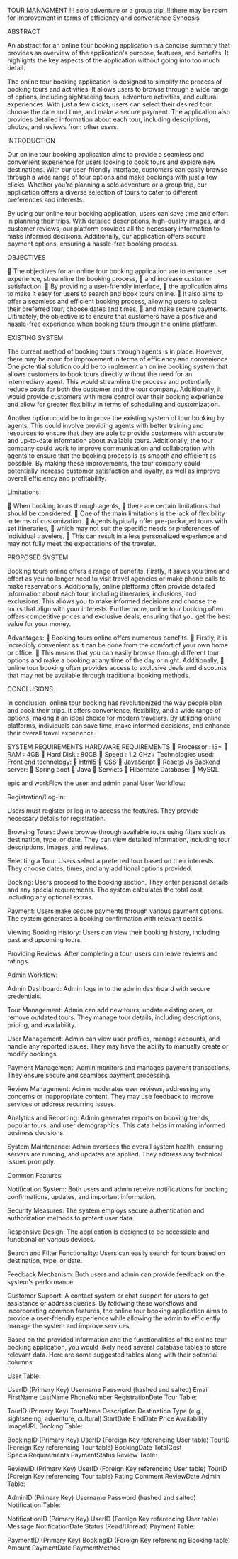 TOUR MANAGMENT
!!! solo adventure or a group trip,
!!!there may be room for improvement in terms of efficiency and convenience
Synopsis

ABSTRACT

An abstract for an online tour booking application is a concise summary that provides an overview of the application's purpose, features, and benefits. It highlights the key aspects of the application without going into too much detail.

The online tour booking application is designed to simplify the process of booking tours and activities. It allows users to browse through a wide range of options, including sightseeing tours, adventure activities, and cultural experiences. With just a few clicks, users can select their desired tour, choose the date and time, and make a secure payment. The application also provides detailed information about each tour, including descriptions, photos, and reviews from other users.

INTRODUCTION

Our online tour booking application aims to provide a seamless and convenient experience for users looking to book tours and explore new destinations. With our user-friendly interface, customers can easily browse through a wide range of tour options and make bookings with just a few clicks. Whether you're planning a solo adventure or a group trip, our application offers a diverse selection of tours to cater to different preferences and interests.

By using our online tour booking application, users can save time and effort in planning their trips. With detailed descriptions, high-quality images, and customer reviews, our platform provides all the necessary information to make informed decisions. Additionally, our application offers secure payment options, ensuring a hassle-free booking process.

OBJECTIVES

 The objectives for an online tour booking application are to enhance user experience, streamline the booking process,
 and increase customer satisfaction.
 By providing a user-friendly interface,
 the application aims to make it easy for users to search and book tours online.
 It also aims to offer a seamless and efficient booking process, allowing users to select their preferred tour, choose dates and times,
 and make secure payments. Ultimately, the objective is to ensure that customers have a positive and hassle-free experience when booking tours through the online platform.

EXISTING SYSTEM

The current method of booking tours through agents is in place. However, there may be room for improvement in terms of efficiency and convenience. One potential solution could be to implement an online booking system that allows customers to book tours directly without the need for an intermediary agent. This would streamline the process and potentially reduce costs for both the customer and the tour company. Additionally, it would provide customers with more control over their booking experience and allow for greater flexibility in terms of scheduling and customization.

Another option could be to improve the existing system of tour booking by agents. This could involve providing agents with better training and resources to ensure that they are able to provide customers with accurate and up-to-date information about available tours. Additionally, the tour company could work to improve communication and collaboration with agents to ensure that the booking process is as smooth and efficient as possible. By making these improvements, the tour company could potentially increase customer satisfaction and loyalty, as well as improve overall efficiency and profitability.

Limitations:

 When booking tours through agents,
 there are certain limitations that should be considered.
 One of the main limitations is the lack of flexibility in terms of customization.
 Agents typically offer pre-packaged tours with set itineraries,
 which may not suit the specific needs or preferences of individual travelers.
 This can result in a less personalized experience and may not fully meet the expectations of the traveler.

PROPOSED SYSTEM

Booking tours online offers a range of benefits. Firstly, it saves you time and effort as you no longer need to visit travel agencies or make phone calls to make reservations. Additionally, online platforms often provide detailed information about each tour, including itineraries, inclusions, and exclusions. This allows you to make informed decisions and choose the tours that align with your interests. Furthermore, online tour booking often offers competitive prices and exclusive deals, ensuring that you get the best value for your money.

Advantages:
 Booking tours online offers numerous benefits.
 Firstly, it is incredibly convenient as it can be done from the comfort of your own home or office.
 This means that you can easily browse through different tour options and make a booking at any time of the day or night. Additionally,
 online tour booking often provides access to exclusive deals and discounts that may not be available through traditional booking methods.

CONCLUSIONS

In conclusion, online tour booking has revolutionized the way people plan and book their trips. It offers convenience, flexibility, and a wide range of options, making it an ideal choice for modern travelers. By utilizing online platforms, individuals can save time, make informed decisions, and enhance their overall travel experience.

SYSTEM REQUIREMENTS
HARDWARE REQUIREMENTS
 Processor : i3+
 RAM : 4GB
 Hard Disk : 80GB
 Speed : 1.2 GHz+
Technologies used:
Front end technology:
 Html5
 CSS
 JavaScript
 Reactjs Js
Backend server:
 Spring boot
 Java
 Servlets
 Hibernate
Database:
 MySQL

epic and workFlow the user and admin panal
User Workflow:

Registration/Log-in:

Users must register or log in to access the features.
They provide necessary details for registration.

Browsing Tours:
Users browse through available tours using filters such as destination, type, or date.
They can view detailed information, including tour descriptions, images, and reviews.

Selecting a Tour:
Users select a preferred tour based on their interests.
They choose dates, times, and any additional options provided.

Booking:
Users proceed to the booking section.
They enter personal details and any special requirements.
The system calculates the total cost, including any optional extras.

Payment:
Users make secure payments through various payment options.
The system generates a booking confirmation with relevant details.

Viewing Booking History:
Users can view their booking history, including past and upcoming tours.

Providing Reviews:
After completing a tour, users can leave reviews and ratings.

Admin Workflow:

Admin Dashboard:
Admin logs in to the admin dashboard with secure credentials.

Tour Management:
Admin can add new tours, update existing ones, or remove outdated tours.
They manage tour details, including descriptions, pricing, and availability.

User Management:
Admin can view user profiles, manage accounts, and handle any reported issues.
They may have the ability to manually create or modify bookings.

Payment Management:
Admin monitors and manages payment transactions.
They ensure secure and seamless payment processing.

Review Management:
Admin moderates user reviews, addressing any concerns or inappropriate content.
They may use feedback to improve services or address recurring issues.

Analytics and Reporting:
Admin generates reports on booking trends, popular tours, and user demographics.
This data helps in making informed business decisions.

System Maintenance:
Admin oversees the overall system health, ensuring servers are running, and updates are applied.
They address any technical issues promptly.

Common Features:

Notification System:
Both users and admin receive notifications for booking confirmations, updates, and important information.

Security Measures:
The system employs secure authentication and authorization methods to protect user data.

Responsive Design:
The application is designed to be accessible and functional on various devices.

Search and Filter Functionality:
Users can easily search for tours based on destination, type, or date.

Feedback Mechanism:
Both users and admin can provide feedback on the system's performance.

Customer Support:
A contact system or chat support for users to get assistance or address queries.
By following these workflows and incorporating common features, the online tour booking application aims to provide a user-friendly experience while allowing the admin to efficiently manage the system and improve services.





Based on the provided information and the functionalities of the online tour booking application, you would likely need several database tables to store relevant data. Here are some suggested tables along with their potential columns:

User Table:

UserID (Primary Key)
Username
Password (hashed and salted)
Email
FirstName
LastName
PhoneNumber
RegistrationDate
Tour Table:

TourID (Primary Key)
TourName
Description
Destination
Type (e.g., sightseeing, adventure, cultural)
StartDate
EndDate
Price
Availability
ImageURL
Booking Table:

BookingID (Primary Key)
UserID (Foreign Key referencing User table)
TourID (Foreign Key referencing Tour table)
BookingDate
TotalCost
SpecialRequirements
PaymentStatus
Review Table:

ReviewID (Primary Key)
UserID (Foreign Key referencing User table)
TourID (Foreign Key referencing Tour table)
Rating
Comment
ReviewDate
Admin Table:

AdminID (Primary Key)
Username
Password (hashed and salted)
Notification Table:

NotificationID (Primary Key)
UserID (Foreign Key referencing User table)
Message
NotificationDate
Status (Read/Unread)
Payment Table:

PaymentID (Primary Key)
BookingID (Foreign Key referencing Booking table)
Amount
PaymentDate
PaymentMethod